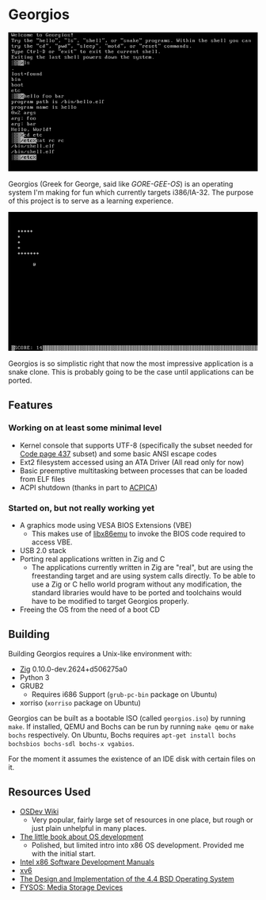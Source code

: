 # Georgios

![It's a really limited shell!](misc/screenshot1.png)

Georgios (Greek for George, said like *GORE-GEE-OS*) is an operating system I'm
making for fun which currently targets i386/IA-32. The purpose of this project
is to serve as a learning experience.

![It's a snake clone in IBM PC 80x25 text mode!](misc/screenshot2.png)

Georgios is so simplistic right that now the most impressive application is a
snake clone. This is probably going to be the case until applications can be
ported.

## Features

### Working on at least some minimal level

- Kernel console that supports UTF-8 (specifically the subset needed for
  [Code page 437](https://en.wikipedia.org/wiki/Code_page_437) subset) and some
  basic ANSI escape codes
- Ext2 filesystem accessed using an ATA Driver (All read only for now)
- Basic preemptive multitasking between processes that can be loaded from ELF
  files
- ACPI shutdown (thanks in part to [ACPICA](https://www.acpica.org/))

### Started on, but not really working yet

- A graphics mode using VESA BIOS Extensions (VBE)
  - This makes use of [libx86emu](https://github.com/wfeldt/libx86emu) to
    invoke the BIOS code required to access VBE.
- USB 2.0 stack
- Porting real applications written in Zig and C
  - The applications currently written in Zig are "real", but are using the
    freestanding target and are using system calls directly. To be able to use
    a Zig or C hello world program without any modification, the standard
    libraries would have to be ported and toolchains would have to be modified
    to target Georgios properly.
- Freeing the OS from the need of a boot CD

## Building

Building Georgios requires a Unix-like environment with:
- [Zig](https://ziglang.org/) 0.10.0-dev.2624+d506275a0
- Python 3
- GRUB2
  - Requires i686 Support (`grub-pc-bin` package on Ubuntu)
- xorriso (`xorriso` package on Ubuntu)

Georgios can be built as a bootable ISO (called `georgios.iso`) by running
`make`. If installed, QEMU and Bochs can be run by running `make qemu` or `make bochs`
respectively. On Ubuntu, Bochs requires `apt-get install bochs bochsbios
bochs-sdl bochs-x vgabios`.

For the moment it assumes the existence of an IDE disk with certain files on
it.

## Resources Used

- [OSDev Wiki](http://wiki.osdev.org/)
    - Very popular, fairly large set of resources in one place, but rough
      or just plain unhelpful in many places.
- [The little book about OS development](https://littleosbook.github.io/)
    - Polished, but limited intro into x86 OS development. Provided me with
      the initial start.
- [Intel x86 Software Development Manuals](https://software.intel.com/en-us/articles/intel-sdm)
- [xv6](https://github.com/mit-pdos/xv6-public)
- [The Design and Implementation of the 4.4 BSD Operating System](https://www.amazon.com/Implementation-Operating-paperback-Addison-wesley-Systems/dp/0132317923)
- [FYSOS: Media Storage Devices](https://www.amazon.com/dp/1514111888/)
